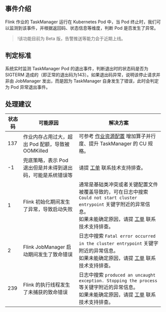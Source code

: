 ## 事件介绍
Flink 作业的 TaskManager 运行在 Kubernetes Pod 中，当 Pod 终止时，我们可以监测到该事件，并根据返回码、状态信息等维度，判断 Pod 是否发生了异常。
> !该功能目前为 Beta 版，告警推送等能力会于近期上线。

## 判定标准
系统实时监测 TaskManager Pod 的退出事件，判断退出时的状态码是否为 SIGTERM 造成的（即正常的退出码为143）。如果退出码异常，说明该停止请求并非由 JobManager 发出，而是因为 TaskManager 自身发生了错误，此时会判定为 Pod 异常退出事件。

## 处理建议

| 状态码 | 可能原因                                                    | 解决方案                                                     |
| ------ | ----------------------------------------------------------- | ------------------------------------------------------------ |
| 137    | 作业内存占用过大，超出 Pod 配额，导致被 OOMKilled           | 可参考 [作业资源配置](https://cloud.tencent.com/document/product/849/57772) 增加算子并行度、提升 TaskManager 的 CU 规格。 |
| -1     | 兜底策略，表示 Pod 退出但是并未得到退出码，可能是系统错误等 | 请提 [工单](https://console.cloud.tencent.com/workorder) 联系技术支持排查。 |
| 1      | Flink 初始化期间发生了异常，导致启动失败                    | 通常是基础类冲突或者关键配置文件被覆盖导致的，可在日志中搜索 `Could not start cluster entrypoint` 关键字附近的异常信息。<br>如果未能确定原因，请提 [工单](https://console.cloud.tencent.com/workorder) 联系技术支持排查。 |
| 2      | Flink JobManager 启动期间发生了致命错误                     | 日志中搜索 `Fatal error occurred in the cluster entrypoint` 关键字附近的异常信息。<br>如果未能确定原因，请提 [工单](https://console.cloud.tencent.com/workorder) 联系技术支持排查。 |
| 239    | Flink 的执行线程发生了未捕获的致命错误                      | 日志中搜索 `produced an uncaught exception. Stopping the process` 等关键字附近的异常信息。<br>如果未能确定原因，请提 [工单](https://console.cloud.tencent.com/workorder) 联系技术支持排查。 |

